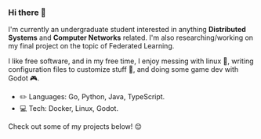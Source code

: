 ### Hi there 👋


I'm currently an undergraduate student interested in anything **Distributed Systems** and **Computer Networks** related. I'm also researching/working on my final project on the topic of Federated Learning. 

I like free software, and in my free time, I enjoy messing with linux 🐧, writing configuration files to customize stuff 🎨, and doing some game dev with Godot 🎮.

- ✏️ Languages: Go, Python, Java, TypeScript.
- 💻 Tech: Docker, Linux, Godot.

Check out some of my projects below! 😊
